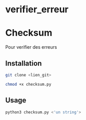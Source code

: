 # verifier_erreur

# Checksum
Pour verifier des erreurs 

## Installation

```bash
git clone <lien_git>
```
```bash
chmod +x checksum.py
```


## Usage
```bash
python3 checksum.py <'un string'>
```
```
